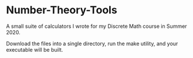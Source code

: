# Number-Theory-Tools
A small suite of calculators I wrote for my Discrete Math course in Summer 2020. 

Download the files into a single directory, run the make utility, and your executable will be built. 

